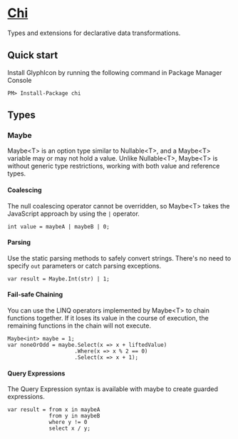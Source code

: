 # [Chi](http://kodefuguru.com/chi)

Types and extensions for declarative data transformations.

## Quick start

Install GlyphIcon by running the following command in Package Manager Console

    PM> Install-Package chi

## Types

### Maybe

Maybe&lt;T&gt; is an option type similar to Nullable&lt;T&gt;, and a Maybe&lt;T&gt; variable may or may not hold a value. Unlike Nullable&lt;T&gt;, Maybe&lt;T&gt; is without generic type restrictions, working with both value and reference types.

#### Coalescing

The null coalescing operator cannot be overridden, so Maybe&lt;T&gt; takes the JavaScript approach by using the `|` operator.

    int value = maybeA | maybeB | 0;

#### Parsing

Use the static parsing methods to safely convert strings. There's no need to specify `out` parameters or catch parsing exceptions.

    var result = Maybe.Int(str) | 1;

#### Fail-safe Chaining

You can use the LINQ operators implemented by Maybe&lt;T&gt; to chain functions together. If it loses its value in the course of execution, the remaining functions in the chain will not execute.

    Maybe<int> maybe = 1;
    var noneOrOdd = maybe.Select(x => x + liftedValue)
                         .Where(x => x % 2 == 0)
                         .Select(x => x + 1);

#### Query Expressions

The Query Expression syntax is available with maybe to create guarded expressions.

    var result = from x in maybeA
                 from y in maybeB
                 where y != 0
                 select x / y;

